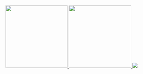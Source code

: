 <div align="center">
  <a href="https://github.com/bacanhim/">
  <img height="195em" src="https://github-readme-stats.vercel.app/api?username=bacanhim&theme=dark&show_icons=true&count_private=true"/>
  <img height="195em" src="https://github-readme-stats.vercel.app/api/top-langs/?username=bacanhim&layout=compact&theme=dark&langs_count=8"/>
  <img src="https://github.com/bacanhim/bacanhim/blob/output/github-contribution-grid-snake.svg"/>
</div>

  

